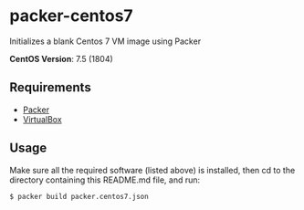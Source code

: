# packer-centos7

Initializes a blank Centos 7 VM image using Packer

**CentOS Version**: 7.5 (1804)

## Requirements

  - [Packer](http://www.packer.io/)
  - [VirtualBox](https://www.virtualbox.org/)

## Usage

Make sure all the required software (listed above) is installed, then cd to the directory containing this README.md file, and run:

    $ packer build packer.centos7.json
